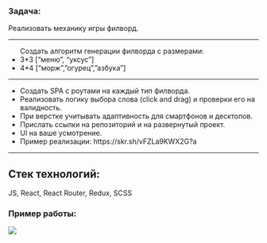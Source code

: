 <h3>Задача:</h3>
Реализовать механику игры филворд.
<hr/>
<ul>Создать алгоритм генерации филворда с размерами:
<li>3*3 [“меню”, “уксус”]</li>
<li>4*4 [“морж”,”огурец”,”азбука”]</li>
</ul>
<hr/>
<ul>
<li>Создать SPA с роутами на каждый тип филворда.</li>
<li>Реализовать логику выбора слова (click and drag) и проверки его на валидность.</li>
<li>При верстке учитывать адаптивность для смартфонов и десктопов.</li>
<li>Прислать ссылки на репозиторий и на развернутый проект.</li>
<li>UI на ваше усмотрение.</li>
<li>Пример реализации:
https://skr.sh/vFZLa9KWX2G?a</li>
</ul>
<hr/>
<h2>Стек технологий:</h2>
JS, React, React Router, Redux, SCSS
<h3>Пример работы:</h3>
<img src="https://github.com/vskorop/fillword/blob/main/public/example.gif"/>
